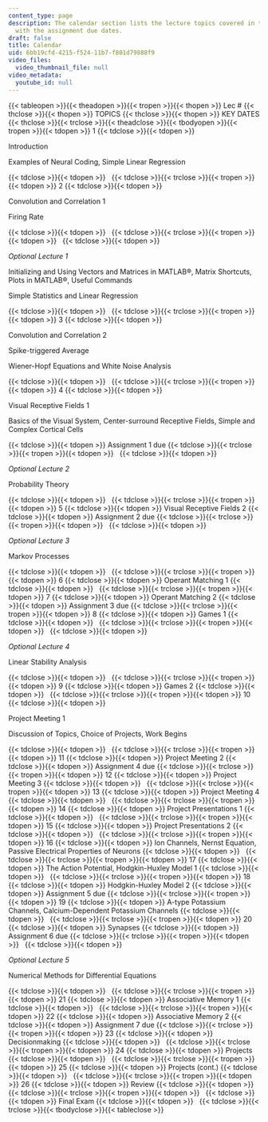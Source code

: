 ```yaml
---
content_type: page
description: The calendar section lists the lecture topics covered in the course along
  with the assignment due dates.
draft: false
title: Calendar
uid: 6bb19cfd-4215-f524-11b7-f801d79888f9
video_files:
  video_thumbnail_file: null
video_metadata:
  youtube_id: null
---
```

{{< tableopen >}}{{< theadopen >}}{{< tropen >}}{{< thopen >}}
Lec #
{{< thclose >}}{{< thopen >}}
TOPICS
{{< thclose >}}{{< thopen >}}
KEY DATES
{{< thclose >}}{{< trclose >}}{{< theadclose >}}{{< tbodyopen >}}{{< tropen >}}{{< tdopen >}}
1
{{< tdclose >}}{{< tdopen >}}

Introduction

Examples of Neural Coding, Simple Linear Regression

{{< tdclose >}}{{< tdopen >}}
 
{{< tdclose >}}{{< trclose >}}{{< tropen >}}{{< tdopen >}}
2
{{< tdclose >}}{{< tdopen >}}

Convolution and Correlation 1

Firing Rate

{{< tdclose >}}{{< tdopen >}}
 
{{< tdclose >}}{{< trclose >}}{{< tropen >}}{{< tdopen >}}
 
{{< tdclose >}}{{< tdopen >}}

_Optional Lecture 1_

Initializing and Using Vectors and Matrices in MATLAB®, Matrix Shortcuts, Plots in MATLAB®, Useful Commands

Simple Statistics and Linear Regression

{{< tdclose >}}{{< tdopen >}}
 
{{< tdclose >}}{{< trclose >}}{{< tropen >}}{{< tdopen >}}
3
{{< tdclose >}}{{< tdopen >}}

Convolution and Correlation 2

Spike-triggered Average

Wiener-Hopf Equations and White Noise Analysis

{{< tdclose >}}{{< tdopen >}}
 
{{< tdclose >}}{{< trclose >}}{{< tropen >}}{{< tdopen >}}
4
{{< tdclose >}}{{< tdopen >}}

Visual Receptive Fields 1

Basics of the Visual System, Center-surround Receptive Fields, Simple and Complex Cortical Cells

{{< tdclose >}}{{< tdopen >}}
Assignment 1 due
{{< tdclose >}}{{< trclose >}}{{< tropen >}}{{< tdopen >}}
 
{{< tdclose >}}{{< tdopen >}}

_Optional Lecture 2_

Probability Theory

{{< tdclose >}}{{< tdopen >}}
 
{{< tdclose >}}{{< trclose >}}{{< tropen >}}{{< tdopen >}}
5
{{< tdclose >}}{{< tdopen >}}
Visual Receptive Fields 2
{{< tdclose >}}{{< tdopen >}}
Assignment 2 due
{{< tdclose >}}{{< trclose >}}{{< tropen >}}{{< tdopen >}}
 
{{< tdclose >}}{{< tdopen >}}

_Optional Lecture 3_

Markov Processes

{{< tdclose >}}{{< tdopen >}}
 
{{< tdclose >}}{{< trclose >}}{{< tropen >}}{{< tdopen >}}
6
{{< tdclose >}}{{< tdopen >}}
Operant Matching 1
{{< tdclose >}}{{< tdopen >}}
 
{{< tdclose >}}{{< trclose >}}{{< tropen >}}{{< tdopen >}}
7
{{< tdclose >}}{{< tdopen >}}
Operant Matching 2
{{< tdclose >}}{{< tdopen >}}
Assignment 3 due
{{< tdclose >}}{{< trclose >}}{{< tropen >}}{{< tdopen >}}
8
{{< tdclose >}}{{< tdopen >}}
Games 1
{{< tdclose >}}{{< tdopen >}}
 
{{< tdclose >}}{{< trclose >}}{{< tropen >}}{{< tdopen >}}
 
{{< tdclose >}}{{< tdopen >}}

_Optional Lecture 4_

Linear Stability Analysis

{{< tdclose >}}{{< tdopen >}}
 
{{< tdclose >}}{{< trclose >}}{{< tropen >}}{{< tdopen >}}
9
{{< tdclose >}}{{< tdopen >}}
Games 2
{{< tdclose >}}{{< tdopen >}}
 
{{< tdclose >}}{{< trclose >}}{{< tropen >}}{{< tdopen >}}
10
{{< tdclose >}}{{< tdopen >}}

Project Meeting 1

Discussion of Topics, Choice of Projects, Work Begins

{{< tdclose >}}{{< tdopen >}}
 
{{< tdclose >}}{{< trclose >}}{{< tropen >}}{{< tdopen >}}
11
{{< tdclose >}}{{< tdopen >}}
Project Meeting 2
{{< tdclose >}}{{< tdopen >}}
Assignment 4 due
{{< tdclose >}}{{< trclose >}}{{< tropen >}}{{< tdopen >}}
12
{{< tdclose >}}{{< tdopen >}}
Project Meeting 3
{{< tdclose >}}{{< tdopen >}}
 
{{< tdclose >}}{{< trclose >}}{{< tropen >}}{{< tdopen >}}
13
{{< tdclose >}}{{< tdopen >}}
Project Meeting 4
{{< tdclose >}}{{< tdopen >}}
 
{{< tdclose >}}{{< trclose >}}{{< tropen >}}{{< tdopen >}}
14
{{< tdclose >}}{{< tdopen >}}
Project Presentations 1
{{< tdclose >}}{{< tdopen >}}
 
{{< tdclose >}}{{< trclose >}}{{< tropen >}}{{< tdopen >}}
15
{{< tdclose >}}{{< tdopen >}}
Project Presentations 2
{{< tdclose >}}{{< tdopen >}}
 
{{< tdclose >}}{{< trclose >}}{{< tropen >}}{{< tdopen >}}
16
{{< tdclose >}}{{< tdopen >}}
Ion Channels, Nernst Equation, Passive Electrical Properties of Neurons
{{< tdclose >}}{{< tdopen >}}
 
{{< tdclose >}}{{< trclose >}}{{< tropen >}}{{< tdopen >}}
17
{{< tdclose >}}{{< tdopen >}}
The Action Potential, Hodgkin-Huxley Model 1
{{< tdclose >}}{{< tdopen >}}
 
{{< tdclose >}}{{< trclose >}}{{< tropen >}}{{< tdopen >}}
18
{{< tdclose >}}{{< tdopen >}}
Hodgkin-Huxley Model 2
{{< tdclose >}}{{< tdopen >}}
Assignment 5 due
{{< tdclose >}}{{< trclose >}}{{< tropen >}}{{< tdopen >}}
19
{{< tdclose >}}{{< tdopen >}}
A-type Potassium Channels, Calcium-Dependent Potassium Channels
{{< tdclose >}}{{< tdopen >}}
 
{{< tdclose >}}{{< trclose >}}{{< tropen >}}{{< tdopen >}}
20
{{< tdclose >}}{{< tdopen >}}
Synapses
{{< tdclose >}}{{< tdopen >}}
Assignment 6 due
{{< tdclose >}}{{< trclose >}}{{< tropen >}}{{< tdopen >}}
 
{{< tdclose >}}{{< tdopen >}}

_Optional Lecture 5_

Numerical Methods for Differential Equations

{{< tdclose >}}{{< tdopen >}}
 
{{< tdclose >}}{{< trclose >}}{{< tropen >}}{{< tdopen >}}
21
{{< tdclose >}}{{< tdopen >}}
Associative Memory 1
{{< tdclose >}}{{< tdopen >}}
 
{{< tdclose >}}{{< trclose >}}{{< tropen >}}{{< tdopen >}}
22
{{< tdclose >}}{{< tdopen >}}
Associative Memory 2
{{< tdclose >}}{{< tdopen >}}
Assignment 7 due
{{< tdclose >}}{{< trclose >}}{{< tropen >}}{{< tdopen >}}
23
{{< tdclose >}}{{< tdopen >}}
Decisionmaking
{{< tdclose >}}{{< tdopen >}}
 
{{< tdclose >}}{{< trclose >}}{{< tropen >}}{{< tdopen >}}
24
{{< tdclose >}}{{< tdopen >}}
Projects
{{< tdclose >}}{{< tdopen >}}
 
{{< tdclose >}}{{< trclose >}}{{< tropen >}}{{< tdopen >}}
25
{{< tdclose >}}{{< tdopen >}}
Projects (cont.)
{{< tdclose >}}{{< tdopen >}}
 
{{< tdclose >}}{{< trclose >}}{{< tropen >}}{{< tdopen >}}
26
{{< tdclose >}}{{< tdopen >}}
Review
{{< tdclose >}}{{< tdopen >}}
 
{{< tdclose >}}{{< trclose >}}{{< tropen >}}{{< tdopen >}}
 
{{< tdclose >}}{{< tdopen >}}
Final Exam
{{< tdclose >}}{{< tdopen >}}
 
{{< tdclose >}}{{< trclose >}}{{< tbodyclose >}}{{< tableclose >}}